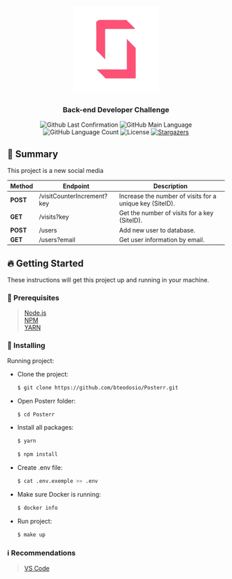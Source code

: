 <h1 align="center">
  <img alt="Posterr" title="Posterr" src=".github/strider.png" width="200px" />
</h1>

<h3 align="center">
  Back-end Developer Challenge
</h3>

<p align="center">
  <img alt = "Github Last Confirmation" src = "https://img.shields.io/github/last-commit/Bteodosio/Posterr">
  <img alt = "GitHub Main Language" src = "https://img.shields.io/github/languages/top/Bteodosio/Posterr">
  <img alt="GitHub Language Count" src="https://img.shields.io/github/languages/count/Bteodosio/Posterr?color=%2304D361">
  <img alt="License" src="https://img.shields.io/badge/license-MIT-%2304D361">

  <a href="https://github.com/Bteodosio/Posterr/stargazers">
    <img alt="Stargazers" src="https://img.shields.io/github/stars/Bteodosio/Posterr?style=social">
  </a>
</p>

## :page_with_curl: Summary

This project is a new social media

Method | Endpoint | Description
------------- | ------------- | -------------
**POST** | /visitCounterIncrement?key | Increase the number of visits for a unique key (SiteID).
**GET** | /visits?key | Get the number of visits for a key (SiteID).
**POST** | ​/users | Add new user to database.
**GET** | /users?email | Get user information by email.

## :fire: Getting Started

These instructions will get this project up and running in your machine.

### :wave: Prerequisites

> [Node.js](http://nodejs.org/) \
> [NPM](https://www.npmjs.com/) \
> [YARN](https://yarnpkg.com/)

### :rocket: Installing

Running project:

- Clone the project:

  ```sh
  $ git clone https://github.com/bteodosio/Posterr.git
  ```

- Open Posterr folder:

  ```sh
  $ cd Posterr
  ```

- Install all packages:

  ```sh
  $ yarn
  ```
  ```sh
  $ npm install
  ```

- Create .env file:

  ```sh
  $ cat .env.exemple >> .env
  ```

- Make sure Docker is running:

  ```sh
  $ docker info
  ```

- Run project:

  ```sh
  $ make up
  ```

### :information_source: Recommendations

> [VS Code](https://code.visualstudio.com/)
